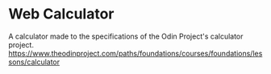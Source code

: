 # Web Calculator
A calculator made to the specifications of the Odin Project's calculator project.
https://www.theodinproject.com/paths/foundations/courses/foundations/lessons/calculator
